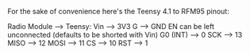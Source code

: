 For the sake of convenience here's the Teensy 4.1 to RFM95 pinout:

Radio Module --> Teensy:
Vin --> 3V3
G --> GND
EN can be left unconnected (defaults to be shorted with Vin)
G0 (INT) --> 0
SCK --> 13
MISO --> 12
MOSI --> 11
CS --> 10
RST --> 1